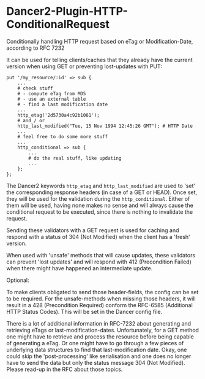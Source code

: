 # Dancer2-Plugin-HTTP-ConditionalRequest
Conditionally handling HTTP request based on eTag or Modification-Date,
according to RFC 7232

It can be used for telling clients/caches that they already have the current
version when using GET or preventing lost-updates with PUT:

    put '/my_resource/:id' => sub {
        ...
        # check stuff
        # - compute eTag from MD5
        # - use an external table
        # - find a last modification date
        ...
        http_etag('2d5730a4c92b1061');
        # and / or
        http_last_modified("Tue, 15 Nov 1994 12:45:26 GMT"); # HTTP Date
        ...
        # feel free to do some more stuff
        ...
        http_conditional => sub {
            ...
            # do the real stuff, like updating
            ...
        };
    };
    
The Dancer2 keywords `http_etag` and `http_last_modified` are used to 'set' the
corresponding response headers (in case of a GET or HEAD). Once set, they will
be used for the validation during the `http_conditional`. Either of them will be
used, having none makes no sense and will always cause the conditional request
to be executed, since there is nothing to invalidate the request.

Sending these validators with a GET request is used for caching and respond with
a status of 304 (Not Modified) when the client has a 'fresh' version.

When used with 'unsafe' methods that will cause updates, these validators can
prevent 'lost updates' and will respond with 412 (Precondition Failed) when
there might have happened an intermediate update.

Optional:

To make clients obligated to send those header-fields, the config can be set to
be required. For the unsafe-methods when missing those headers, it will result
in a 428 (Precondition Required) conform the RFC-6585 (Additional HTTP Status
Codes). This will be set in the Dancer config file.

There is a lot of additional information in RFC-7232 about generating and
retrieving eTags or last-modification-dates. Unfortunately, for a GET method one
might have to retrieve and process the resource before being capable of
generating a eTag. Or one might have to go through a few pieces of underlying
data structures to find that last-modification date. Okay, one could skip the
'post-processing' like serialisation and one does no longer have to send the
data but only the status message 304 (Not Modified). Please read-up in the RFC
about those topics.
